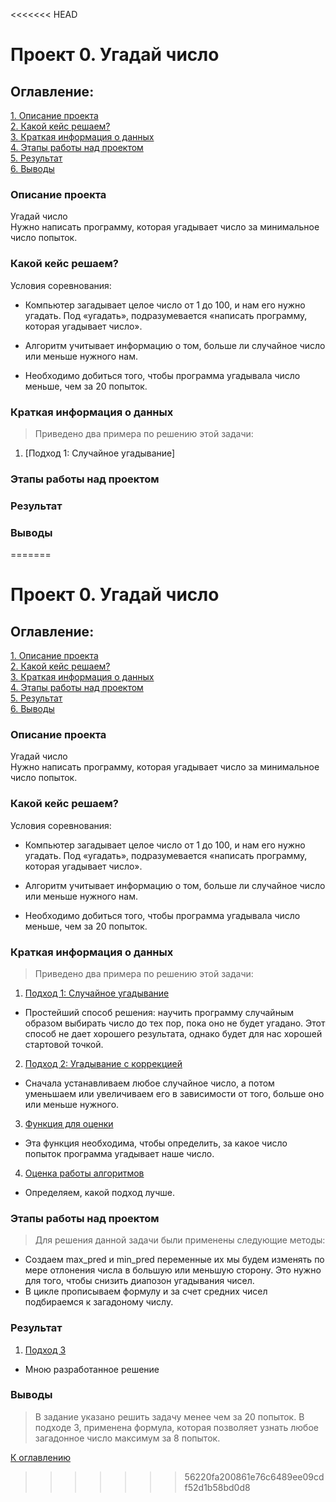 <<<<<<< HEAD
# Проект 0. Угадай число 

## Оглавление:

[1. Описание проекта](README.md#описание-проекта)  
[2. Какой кейс решаем?](README.md#какой-кейс-решаем)  
[3. Краткая информация о данных](README.md#краткая-информация-о-данных)  
[4. Этапы работы над проектом](README.md#этапы-работы-над-проектом)  
[5. Результат](README.md#результат)  
[6. Выводы](README.md#выводы)  

### Описание проекта

Угадай число  
Нужно написать программу, которая угадывает число за минимальное число попыток.  

### Какой кейс решаем?

Условия соревнования:  
* Компьютер загадывает целое число от 1 до 100, и нам его нужно угадать. Под «угадать», подразумевается «написать программу, которая угадывает число». 

* Алгоритм учитывает информацию о том, больше ли случайное число или меньше нужного нам.  

* Необходимо добиться того, чтобы программа угадывала число меньше, чем за 20 попыток.  


### Краткая информация о данных

> Приведено два примера по решению этой задачи:
1. [Подход 1: Случайное угадывание]

### Этапы работы над проектом

### Результат

### Выводы




[def]: final_task_01.ipynb#
=======
# Проект 0. Угадай число 

## Оглавление:

[1. Описание проекта](README.md#описание-проекта)  
[2. Какой кейс решаем?](README.md#какой-кейс-решаем)  
[3. Краткая информация о данных](README.md#краткая-информация-о-данных)  
[4. Этапы работы над проектом](README.md#этапы-работы-над-проектом)  
[5. Результат](README.md#результат)  
[6. Выводы](README.md#выводы)  

### Описание проекта

Угадай число  
Нужно написать программу, которая угадывает число за минимальное число попыток.  

### Какой кейс решаем?

Условия соревнования:  
* Компьютер загадывает целое число от 1 до 100, и нам его нужно угадать. Под «угадать», подразумевается «написать программу, которая угадывает число». 

* Алгоритм учитывает информацию о том, больше ли случайное число или меньше нужного нам.  

* Необходимо добиться того, чтобы программа угадывала число меньше, чем за 20 попыток.  


### Краткая информация о данных

> Приведено два примера по решению этой задачи:
1. [Подход 1: Случайное угадывание](https://github.com/qv1k1/I_Win/blob/master/project_0/final_task_01.ipynb)
* Простейший способ решения: научить программу случайным образом выбирать число до тех пор, пока оно не будет угадано. Этот способ не дает хорошего результата, однако будет для нас хорошей стартовой точкой.  
2. [Подход 2: Угадывание с коррекцией](https://github.com/qv1k1/I_Win/blob/master/project_0/final_task_01.ipynb)
* Сначала устанавливаем любое случайное число, а потом уменьшаем или увеличиваем его в зависимости от того, больше оно или меньше нужного.
3. [Функция для оценки](https://github.com/qv1k1/I_Win/blob/master/project_0/final_task_01.ipynb)
* Эта функция необходима, чтобы определить, за какое число попыток программа угадывает наше число.
4. [Оценка работы алгоритмов](https://github.com/qv1k1/I_Win/blob/master/project_0/final_task_01.ipynb)
* Определяем, какой подход лучше.


### Этапы работы над проектом

>Для решения данной задачи были применены следующие методы:
* Создаем max_pred и min_pred переменные их мы будем изменять по мере отлонения числа в большую или меньшую сторону. Это нужно для того, чтобы снизить диапозон угадывания чисел.
* В цикле прописываем формулу и за счет средних чисел подбираемся к загадоному числу.


### Результат

1. [Подход 3](https://github.com/qv1k1/I_Win/blob/master/project_0/final_task_01.ipynb)
* Мною разработанное решение

### Выводы

> В задание указано решить задачу менее чем за 20 попыток. В подходе 3, применена формула, которая позволяет узнать любое загадонное число максимум за 8 попыток.

[К оглавлению](README.md#оглавление)

>>>>>>> 56220fa200861e76c6489ee09cdf52d1b58bd0d8
